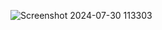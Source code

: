![Screenshot 2024-07-30 113303](https://github.com/user-attachments/assets/bd0cfefd-8aad-4b66-a516-58a899f86d3a)
